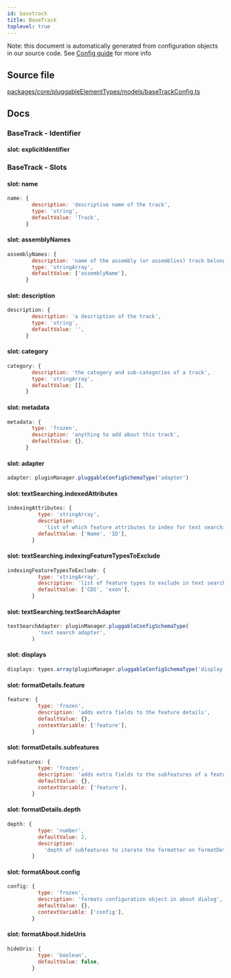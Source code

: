 ```yaml
---
id: basetrack
title: BaseTrack
toplevel: true
---
```

Note: this document is automatically generated from configuration objects in
our source code. See [Config guide](/docs/config_guide) for more info

## Source file

[packages/core/pluggableElementTypes/models/baseTrackConfig.ts](https://github.com/GMOD/jbrowse-components/blob/main/packages/core/pluggableElementTypes/models/baseTrackConfig.ts)

## Docs



### BaseTrack - Identifier

#### slot: explicitIdentifier



### BaseTrack - Slots
#### slot: name



```js
name: {
        description: 'descriptive name of the track',
        type: 'string',
        defaultValue: 'Track',
      }
```

#### slot: assemblyNames



```js
assemblyNames: {
        description: 'name of the assembly (or assemblies) track belongs to',
        type: 'stringArray',
        defaultValue: ['assemblyName'],
      }
```

#### slot: description



```js
description: {
        description: 'a description of the track',
        type: 'string',
        defaultValue: '',
      }
```

#### slot: category



```js
category: {
        description: 'the category and sub-categories of a track',
        type: 'stringArray',
        defaultValue: [],
      }
```

#### slot: metadata



```js
metadata: {
        type: 'frozen',
        description: 'anything to add about this track',
        defaultValue: {},
      }
```

#### slot: adapter



```js
adapter: pluginManager.pluggableConfigSchemaType('adapter')
```

#### slot: textSearching.indexedAttributes



```js
indexingAttributes: {
          type: 'stringArray',
          description:
            'list of which feature attributes to index for text searching',
          defaultValue: ['Name', 'ID'],
        }
```

#### slot: textSearching.indexingFeatureTypesToExclude



```js
indexingFeatureTypesToExclude: {
          type: 'stringArray',
          description: 'list of feature types to exclude in text search index',
          defaultValue: ['CDS', 'exon'],
        }
```

#### slot: textSearching.textSearchAdapter



```js
textSearchAdapter: pluginManager.pluggableConfigSchemaType(
          'text search adapter',
        )
```

#### slot: displays



```js
displays: types.array(pluginManager.pluggableConfigSchemaType('display'))
```

#### slot: formatDetails.feature



```js
feature: {
          type: 'frozen',
          description: 'adds extra fields to the feature details',
          defaultValue: {},
          contextVariable: ['feature'],
        }
```

#### slot: formatDetails.subfeatures



```js
subfeatures: {
          type: 'frozen',
          description: 'adds extra fields to the subfeatures of a feature',
          defaultValue: {},
          contextVariable: ['feature'],
        }
```

#### slot: formatDetails.depth



```js
depth: {
          type: 'number',
          defaultValue: 2,
          description:
            'depth of subfeatures to iterate the formatter on formatDetails.subfeatures (e.g. you may not want to format the exon/cds subfeatures, so limited to 2',
        }
```

#### slot: formatAbout.config



```js
config: {
          type: 'frozen',
          description: 'formats configuration object in about dialog',
          defaultValue: {},
          contextVariable: ['config'],
        }
```

#### slot: formatAbout.hideUris



```js
hideUris: {
          type: 'boolean',
          defaultValue: false,
        }
```




